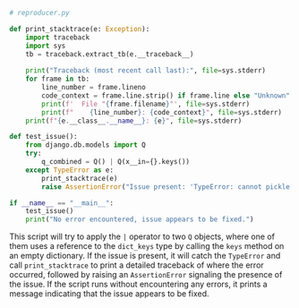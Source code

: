 ```python
# reproducer.py

def print_stacktrace(e: Exception):
    import traceback
    import sys
    tb = traceback.extract_tb(e.__traceback__)
    
    print("Traceback (most recent call last):", file=sys.stderr)
    for frame in tb:
        line_number = frame.lineno
        code_context = frame.line.strip() if frame.line else "Unknown"
        print(f'  File "{frame.filename}"', file=sys.stderr)
        print(f"    {line_number}: {code_context}", file=sys.stderr)
    print(f"{e.__class__.__name__}: {e}", file=sys.stderr)

def test_issue():
    from django.db.models import Q
    try:
        q_combined = Q() | Q(x__in={}.keys())
    except TypeError as e:
        print_stacktrace(e)
        raise AssertionError("Issue present: 'TypeError: cannot pickle' when applying | operator to a Q object.")

if __name__ == "__main__":
    test_issue()
    print("No error encountered, issue appears to be fixed.")
```

This script will try to apply the `|` operator to two `Q` objects, where one of them uses a reference to the `dict_keys` type by calling the `keys` method on an empty dictionary. If the issue is present, it will catch the `TypeError` and call `print_stacktrace` to print a detailed traceback of where the error occurred, followed by raising an `AssertionError` signaling the presence of the issue. If the script runs without encountering any errors, it prints a message indicating that the issue appears to be fixed.